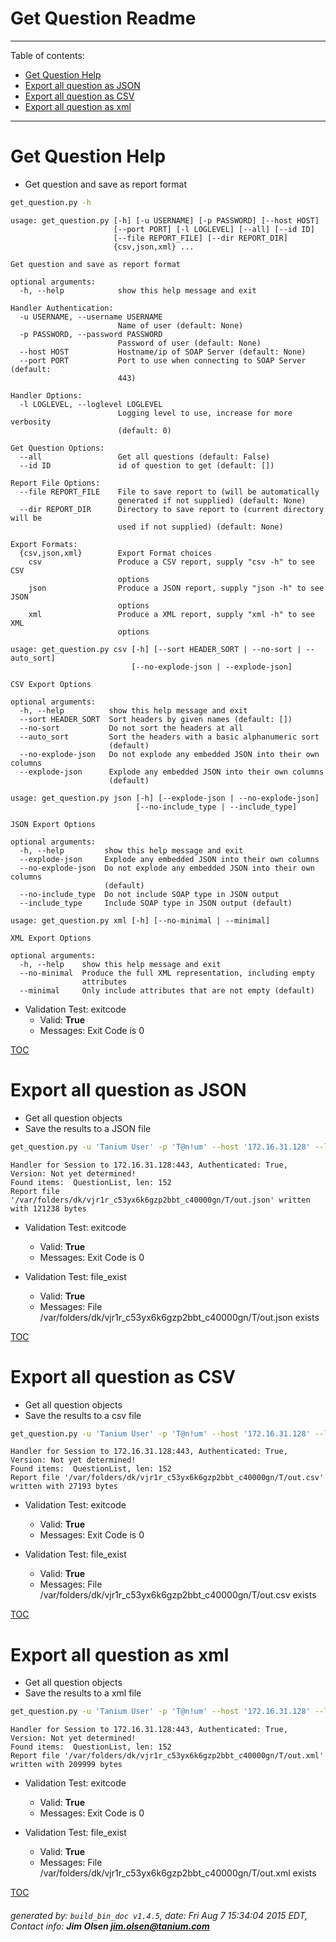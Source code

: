 Get Question Readme
===========================

---------------------------
<a name='toc'>Table of contents:</a>

  * [Get Question Help](#user-content-get-question-help)
  * [Export all question as JSON](#user-content-export-all-question-as-json)
  * [Export all question as CSV](#user-content-export-all-question-as-csv)
  * [Export all question as xml](#user-content-export-all-question-as-xml)

---------------------------

# Get Question Help

  * Get question and save as report format

```bash
get_question.py -h
```

```
usage: get_question.py [-h] [-u USERNAME] [-p PASSWORD] [--host HOST]
                       [--port PORT] [-l LOGLEVEL] [--all] [--id ID]
                       [--file REPORT_FILE] [--dir REPORT_DIR]
                       {csv,json,xml} ...

Get question and save as report format

optional arguments:
  -h, --help            show this help message and exit

Handler Authentication:
  -u USERNAME, --username USERNAME
                        Name of user (default: None)
  -p PASSWORD, --password PASSWORD
                        Password of user (default: None)
  --host HOST           Hostname/ip of SOAP Server (default: None)
  --port PORT           Port to use when connecting to SOAP Server (default:
                        443)

Handler Options:
  -l LOGLEVEL, --loglevel LOGLEVEL
                        Logging level to use, increase for more verbosity
                        (default: 0)

Get Question Options:
  --all                 Get all questions (default: False)
  --id ID               id of question to get (default: [])

Report File Options:
  --file REPORT_FILE    File to save report to (will be automatically
                        generated if not supplied) (default: None)
  --dir REPORT_DIR      Directory to save report to (current directory will be
                        used if not supplied) (default: None)

Export Formats:
  {csv,json,xml}        Export Format choices
    csv                 Produce a CSV report, supply "csv -h" to see CSV
                        options
    json                Produce a JSON report, supply "json -h" to see JSON
                        options
    xml                 Produce a XML report, supply "xml -h" to see XML
                        options

usage: get_question.py csv [-h] [--sort HEADER_SORT | --no-sort | --auto_sort]
                           [--no-explode-json | --explode-json]

CSV Export Options

optional arguments:
  -h, --help          show this help message and exit
  --sort HEADER_SORT  Sort headers by given names (default: [])
  --no-sort           Do not sort the headers at all
  --auto_sort         Sort the headers with a basic alphanumeric sort
                      (default)
  --no-explode-json   Do not explode any embedded JSON into their own columns
  --explode-json      Explode any embedded JSON into their own columns
                      (default)

usage: get_question.py json [-h] [--explode-json | --no-explode-json]
                            [--no-include_type | --include_type]

JSON Export Options

optional arguments:
  -h, --help         show this help message and exit
  --explode-json     Explode any embedded JSON into their own columns
  --no-explode-json  Do not explode any embedded JSON into their own columns
                     (default)
  --no-include_type  Do not include SOAP type in JSON output
  --include_type     Include SOAP type in JSON output (default)

usage: get_question.py xml [-h] [--no-minimal | --minimal]

XML Export Options

optional arguments:
  -h, --help    show this help message and exit
  --no-minimal  Produce the full XML representation, including empty
                attributes
  --minimal     Only include attributes that are not empty (default)
```

  * Validation Test: exitcode
    * Valid: **True**
    * Messages: Exit Code is 0



[TOC](#user-content-toc)


# Export all question as JSON

  * Get all question objects
  * Save the results to a JSON file

```bash
get_question.py -u 'Tanium User' -p 'T@n!um' --host '172.16.31.128' --loglevel 1 --all --file "/var/folders/dk/vjr1r_c53yx6k6gzp2bbt_c40000gn/T/out.json" json
```

```
Handler for Session to 172.16.31.128:443, Authenticated: True, Version: Not yet determined!
Found items:  QuestionList, len: 152
Report file '/var/folders/dk/vjr1r_c53yx6k6gzp2bbt_c40000gn/T/out.json' written with 121238 bytes
```

  * Validation Test: exitcode
    * Valid: **True**
    * Messages: Exit Code is 0

  * Validation Test: file_exist
    * Valid: **True**
    * Messages: File /var/folders/dk/vjr1r_c53yx6k6gzp2bbt_c40000gn/T/out.json exists



[TOC](#user-content-toc)


# Export all question as CSV

  * Get all question objects
  * Save the results to a csv file

```bash
get_question.py -u 'Tanium User' -p 'T@n!um' --host '172.16.31.128' --loglevel 1 --all --file "/var/folders/dk/vjr1r_c53yx6k6gzp2bbt_c40000gn/T/out.csv" csv
```

```
Handler for Session to 172.16.31.128:443, Authenticated: True, Version: Not yet determined!
Found items:  QuestionList, len: 152
Report file '/var/folders/dk/vjr1r_c53yx6k6gzp2bbt_c40000gn/T/out.csv' written with 27193 bytes
```

  * Validation Test: exitcode
    * Valid: **True**
    * Messages: Exit Code is 0

  * Validation Test: file_exist
    * Valid: **True**
    * Messages: File /var/folders/dk/vjr1r_c53yx6k6gzp2bbt_c40000gn/T/out.csv exists



[TOC](#user-content-toc)


# Export all question as xml

  * Get all question objects
  * Save the results to a xml file

```bash
get_question.py -u 'Tanium User' -p 'T@n!um' --host '172.16.31.128' --loglevel 1 --all --file "/var/folders/dk/vjr1r_c53yx6k6gzp2bbt_c40000gn/T/out.xml" xml
```

```
Handler for Session to 172.16.31.128:443, Authenticated: True, Version: Not yet determined!
Found items:  QuestionList, len: 152
Report file '/var/folders/dk/vjr1r_c53yx6k6gzp2bbt_c40000gn/T/out.xml' written with 209999 bytes
```

  * Validation Test: exitcode
    * Valid: **True**
    * Messages: Exit Code is 0

  * Validation Test: file_exist
    * Valid: **True**
    * Messages: File /var/folders/dk/vjr1r_c53yx6k6gzp2bbt_c40000gn/T/out.xml exists



[TOC](#user-content-toc)


###### generated by: `build_bin_doc v1.4.5`, date: Fri Aug  7 15:34:04 2015 EDT, Contact info: **Jim Olsen <jim.olsen@tanium.com>**